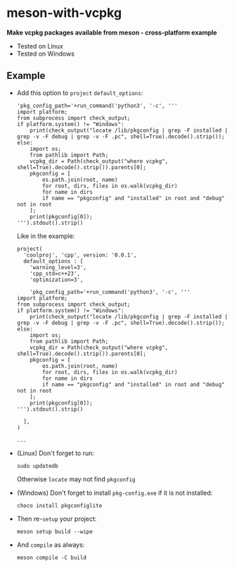 # meson-with-vcpkg
**Make vcpkg packages available from meson - cross-platform example**
- Tested on Linux
- Tested on Windows

## Example
- Add this option to `project` `default_options`:
  ```meson
  'pkg_config_path='+run_command('python3', '-c', '''
  import platform;
  from subprocess import check_output;
  if platform.system() != "Windows":
      print(check_output("locate /lib/pkgconfig | grep -F installed | grep -v -F debug | grep -v -F .pc", shell=True).decode().strip());
  else:
      import os;
      from pathlib import Path;
      vcpkg_dir = Path(check_output("where vcpkg", shell=True).decode().strip()).parents[0];
      pkgconfig = [
          os.path.join(root, name)
          for root, dirs, files in os.walk(vcpkg_dir)
          for name in dirs 
          if name == "pkgconfig" and "installed" in root and "debug" not in root
      ];
      print(pkgconfig[0]);
  ''').stdout().strip()
  ```
  Like in the example:
  ```meson
  project(
    'coolproj', 'cpp', version: '0.0.1', 
    default_options : [
      'warning_level=3', 
      'cpp_std=c++23', 
      'optimization=3',
      
      'pkg_config_path='+run_command('python3', '-c', '''
  import platform;
  from subprocess import check_output;
  if platform.system() != "Windows":
      print(check_output("locate /lib/pkgconfig | grep -F installed | grep -v -F debug | grep -v -F .pc", shell=True).decode().strip());
  else:
      import os;
      from pathlib import Path;
      vcpkg_dir = Path(check_output("where vcpkg", shell=True).decode().strip()).parents[0];
      pkgconfig = [
          os.path.join(root, name)
          for root, dirs, files in os.walk(vcpkg_dir)
          for name in dirs 
          if name == "pkgconfig" and "installed" in root and "debug" not in root
      ];
      print(pkgconfig[0]);
  ''').stdout().strip()
  
    ],
  )
  
  ...
  ```
- (Linux) Don't forget to run:
  
  ```
  sudo updatedb
   ```
  Otherwise `locate` may not find `pkgconfig`
  
- (Windows) Don't forget to install `pkg-config.exe` if it is not installed:
  
  ```
  choco install pkgconfiglite
  ```
  
- Then re-`setup` your project:
  
  ```
  meson setup build --wipe
  ```
- And `compile` as always:
  
  ```
  meson compile -C build
  ```
